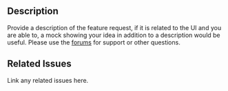 ## Description
Provide a description of the feature request, if it is related to the UI and you are able to, a mock showing your idea in addition to a description would be useful. Please use the [forums](https://forums.sonarr.tv/) for support or other questions.


## Related Issues
Link any related issues here.